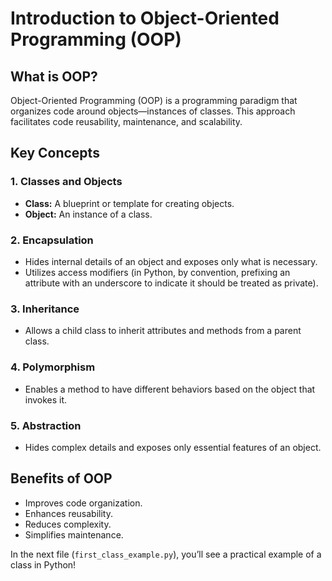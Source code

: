 # Introduction to Object-Oriented Programming (OOP)

## What is OOP?
Object-Oriented Programming (OOP) is a programming paradigm that organizes code around objects—instances of classes. This approach facilitates code reusability, maintenance, and scalability.

## Key Concepts
### 1. Classes and Objects
- **Class:** A blueprint or template for creating objects.
- **Object:** An instance of a class.

### 2. Encapsulation
- Hides internal details of an object and exposes only what is necessary.
- Utilizes access modifiers (in Python, by convention, prefixing an attribute with an underscore to indicate it should be treated as private).

### 3. Inheritance
- Allows a child class to inherit attributes and methods from a parent class.

### 4. Polymorphism
- Enables a method to have different behaviors based on the object that invokes it.

### 5. Abstraction
- Hides complex details and exposes only essential features of an object.

## Benefits of OOP
- Improves code organization.
- Enhances reusability.
- Reduces complexity.
- Simplifies maintenance.

In the next file (`first_class_example.py`), you’ll see a practical example of a class in Python!
